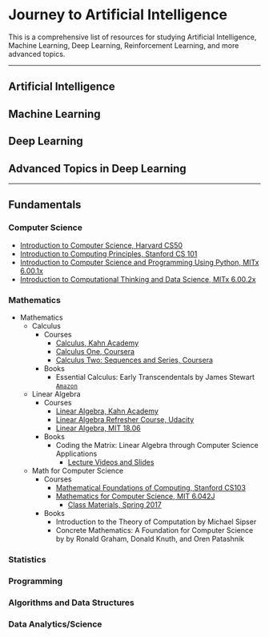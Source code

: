 # Journey to Artificial Intelligence
This is a comprehensive list of resources for studying Artificial Intelligence, Machine Learning, Deep Learning, Reinforcement Learning, and more advanced topics.

---

## Artificial Intelligence

## Machine Learning

## Deep Learning

## Advanced Topics in Deep Learning

---

## Fundamentals

### Computer Science
- [Introduction to Computer Science, Harvard CS50](https://cs50.harvard.edu/ "To the site")
- [Introduction to Computing Principles, Stanford CS 101](http://online.stanford.edu/course/computer-science-101-self-paced "To the site")
- [Introduction to Computer Science and Programming Using Python, MITx 6.00.1x](https://www.edx.org/course/introduction-computer-science-mitx-6-00-1x-10 "To the site")
- [Introduction to Computational Thinking and Data Science, MITx 6.00.2x](https://www.edx.org/course/introduction-computational-thinking-data-mitx-6-00-2x-5 "To the site")

### Mathematics
- Mathematics
  - Calculus
    - Courses
      - [Calculus, Kahn Academy](https://www.khanacademy.org/math/calculus-home)
      - [Calculus One, Coursera](https://www.coursera.org/learn/calculus1)
      - [Calculus Two: Sequences and Series, Coursera](https://www.coursera.org/learn/advanced-calculus)
    - Books
      - Essential Calculus: Early Transcendentals by James Stewart      [`Amazon`](https://www.amazon.com/Essential-Calculus-Transcendentals-James-Stewart/dp/1133112285/ref=sr_1_4?ie=UTF8&qid=1492632448&sr=8-4&keywords=Essential+Calculus+by+James+Stewart)
  - Linear Algebra
    - Courses
      - [Linear Algebra, Kahn Academy](https://www.khanacademy.org/math/linear-algebra)
      - [Linear Algebra Refresher Course, Udacity](https://www.udacity.com/course/linear-algebra-refresher-course--ud953)
      - [Linear Algebra, MIT 18.06](https://ocw.mit.edu/courses/mathematics/18-06-linear-algebra-spring-2010/)
    - Books
      - Coding the Matrix: Linear Algebra through Computer Science Applications
        - [Lecture Videos and Slides](http://cs.brown.edu/courses/cs053/current/index.htm)
  - Math for Computer Science
    - Courses
      - [Mathematical Foundations of Computing, Stanford CS103](http://web.stanford.edu/class/cs103/)
      - [Mathematics for Computer Science, MIT 6.042J](https://ocw.mit.edu/courses/electrical-engineering-and-computer-science/6-042j-mathematics-for-computer-science-spring-2015/index.htm)
        - [Class Materials, Spring 2017](https://learning-modules.mit.edu/materials/index.html?uuid=/course/6/sp17/6.042#materials)
    - Books
      - Introduction to the Theory of Computation by Michael Sipser
      - Concrete Mathematics: A Foundation for Computer Science by by Ronald Graham, Donald Knuth, and Oren Patashnik

### Statistics

### Programming

### Algorithms and Data Structures

### Data Analytics/Science
